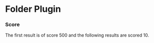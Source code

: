 # Folder Plugin


### Score
The first result is of score 500 and the following results are scored 10.
